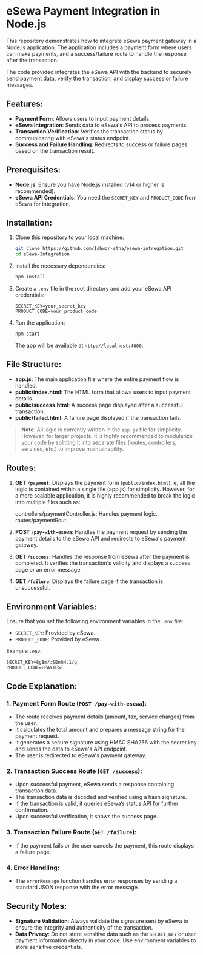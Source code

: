 
# eSewa Payment Integration in Node.js

This repository demonstrates how to integrate eSewa payment gateway in a Node.js application. The application includes a payment form where users can make payments, and a success/failure route to handle the response after the transaction.

The code provided integrates the eSewa API with the backend to securely send payment data, verify the transaction, and display success or failure messages.

## Features:
- **Payment Form**: Allows users to input payment details.
- **eSewa Integration**: Sends data to eSewa's API to process payments.
- **Transaction Verification**: Verifies the transaction status by communicating with eSewa's status endpoint.
- **Success and Failure Handling**: Redirects to success or failure pages based on the transaction result.

## Prerequisites:
- **Node.js**: Ensure you have Node.js installed (v14 or higher is recommended).
- **eSewa API Credentials**: You need the `SECRET_KEY` and `PRODUCT_CODE` from eSewa for integration.

## Installation:
1. Clone this repository to your local machine:
   ```bash
   git clone https://github.com/Ishwor-stha/esewa-intregation.git
   cd eSewa-Integration
   ```

2. Install the necessary dependencies:
   ```bash
   npm install
   ```

3. Create a `.env` file in the root directory and add your eSewa API credentials:
   ```
   SECRET_KEY=your_secret_key
   PRODUCT_CODE=your_product_code
   ```

4. Run the application:
   ```bash
   npm start
   ```

   The app will be available at `http://localhost:4000`.

## File Structure:
- **app.js**: The main application file where the entire payment flow is handled.
- **public/index.html**: The HTML form that allows users to input payment details.
- **public/success.html**: A success page displayed after a successful transaction.
- **public/failed.html**: A failure page displayed if the transaction fails.

> **Note**: All logic is currently written in the `app.js` file for simplicity. However, for larger projects, it is highly recommended to modularize your code by splitting it into separate files (routes, controllers, services, etc.) to improve maintainability.

## Routes:
1. **GET `/payment`**: Displays the payment form (`public/index.html`).
   e, all the logic is contained within a single file (app.js) for simplicity. However, for a more scalable application, it is highly recommended to break the logic into multiple files such as:

    controllers/paymentController.js: Handles payment logic.
    routes/paymentRout
2. **POST `/pay-with-esewa`**: Handles the payment request by sending the payment details to the eSewa API and redirects to eSewa's payment gateway.

3. **GET `/success`**: Handles the response from eSewa after the payment is completed. It verifies the transaction's validity and displays a success page or an error message.

4. **GET `/failure`**: Displays the failure page if the transaction is unsuccessful.

## Environment Variables:
Ensure that you set the following environment variables in the `.env` file:
- `SECRET_KEY`: Provided by eSewa.
- `PRODUCT_CODE`: Provided by eSewa.

Example `.env`:
```
SECRET_KEY=8gBm/:&EnhH.1/q
PRODUCT_CODE=EPAYTEST
```

## Code Explanation:

### 1. **Payment Form Route** (`POST /pay-with-esewa`):
   - The route receives payment details (amount, tax, service charges) from the user.
   - It calculates the total amount and prepares a message string for the payment request.
   - It generates a secure signature using HMAC SHA256 with the secret key and sends the data to eSewa's API endpoint.
   - The user is redirected to eSewa's payment gateway.

### 2. **Transaction Success Route** (`GET /success`):
   - Upon successful payment, eSewa sends a response containing transaction data.
   - The transaction data is decoded and verified using a hash signature.
   - If the transaction is valid, it queries eSewa’s status API for further confirmation.
   - Upon successful verification, it shows the success page.

### 3. **Transaction Failure Route** (`GET /failure`):
   - If the payment fails or the user cancels the payment, this route displays a failure page.

### 4. **Error Handling**:
   - The `errorMessage` function handles error responses by sending a standard JSON response with the error message.

## Security Notes:
- **Signature Validation**: Always validate the signature sent by eSewa to ensure the integrity and authenticity of the transaction.
- **Data Privacy**: Do not store sensitive data such as the `SECRET_KEY` or user payment information directly in your code. Use environment variables to store sensitive credentials.
